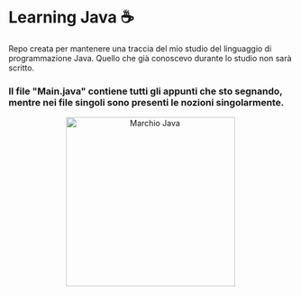 # Learning Java ☕

Repo creata per mantenere una traccia del mio studio del linguaggio di programmazione Java.
Quello che già conoscevo durante lo studio non sarà scritto.

### Il file "Main.java" contiene tutti gli appunti che sto segnando, mentre nei file singoli sono presenti le nozioni singolarmente.

<div align="center">
  <img height="300" width="300" src="https://brandslogos.com/wp-content/uploads/images/java-logo-1.png" alt="Marchio Java"/>
</div>


